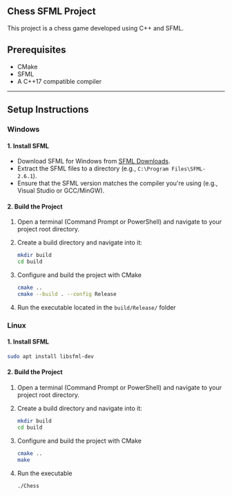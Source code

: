 ## Chess SFML Project

This project is a chess game developed using C++ and SFML.

## Prerequisites

- CMake
- SFML
- A C++17 compatible compiler

---

## Setup Instructions

### Windows


#### 1. Install SFML
- Download SFML for Windows from [SFML Downloads](https://www.sfml-dev.org/download/sfml/2.6.1/).
- Extract the SFML files to a directory (e.g., `C:\Program Files\SFML-2.6.1`).
- Ensure that the SFML version matches the compiler you're using (e.g., Visual Studio or GCC/MinGW).

#### 2. Build the Project
1. Open a terminal (Command Prompt or PowerShell) and navigate to your project root directory.
   
2. Create a build directory and navigate into it:
   ```bash
   mkdir build
   cd build
   ```
3. Configure and build the project with CMake
   ```bash
   cmake ..
   cmake --build . --config Release
   ```
4. Run the executable  located in the `build/Release/` folder


### Linux


#### 1. Install SFML
  ```bash
  sudo apt install libsfml-dev
  ```

#### 2. Build the Project
1. Open a terminal (Command Prompt or PowerShell) and navigate to your project root directory.

2. Create a build directory and navigate into it:
   ```bash
   mkdir build
   cd build
   ```

3. Configure and build the project with CMake
   ```bash
   cmake ..
   make
   ```

4. Run the executable
   ```
   ./Chess
   ```

